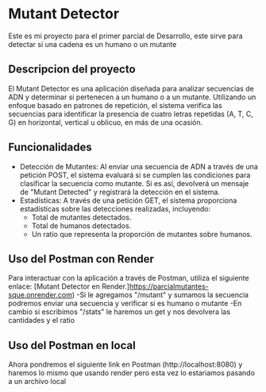 # Mutant Detector

Este es mi proyecto para el primer parcial de Desarrollo, este sirve para detectar si una cadena es un humano o un mutante

## Descripcion del proyecto

El Mutant Detector es una aplicación diseñada para analizar secuencias de ADN y determinar si pertenecen a un humano o a un mutante.
Utilizando un enfoque basado en patrones de repetición, el sistema verifica las secuencias para identificar la presencia de cuatro 
letras repetidas (A, T, C, G) en horizontal, vertical u oblicuo, en más de una ocasión.

## Funcionalidades

- Detección de Mutantes: Al enviar una secuencia de ADN a través de una petición POST, el sistema evaluará si se cumplen las condiciones 
para clasificar la secuencia como mutante. Si es así, devolverá un mensaje de "Mutant Detected" y registrará la detección en el sistema.
- Estadísticas: A través de una petición GET, el sistema proporciona estadísticas sobre las detecciones realizadas, incluyendo:
  - Total de mutantes detectados.
  - Total de humanos detectados.
  - Un ratio que representa la proporción de mutantes sobre humanos.

## Uso del Postman con Render

Para interactuar con la aplicación a través de Postman, utiliza el siguiente enlace: [Mutant Detector en Render.]https://parcialmutantes-sque.onrender.com)
-Si le agregamos "/mutant" y sumamos la secuencia podremos enviar una secuencia y verificar si es humano o mutante
-En cambio si escribimos "/stats" le haremos un get y nos devolvera las cantidades y el ratio

## Uso del Postman en local

Ahora pondremos el siguiente link en Postman (http://localhost:8080) y haremos lo mismo que usando render pero esta vez lo estariamos pasando a un archivo local 
